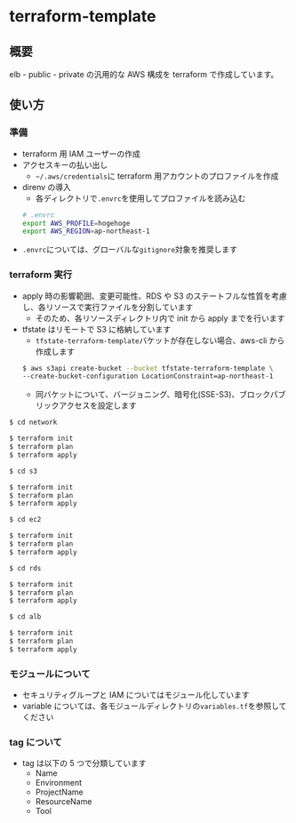 # terraform-template

## 概要

elb - public - private の汎用的な AWS 構成を terraform で作成しています。

## 使い方

### 準備

- terraform 用 IAM ユーザーの作成
- アクセスキーの払い出し
  - `~/.aws/credentials`に terraform 用アカウントのプロファイルを作成
- direnv の導入
  - 各ディレクトリで`.envrc`を使用してプロファイルを読み込む
  ```bash
  # .envrc
  export AWS_PROFILE=hogehoge
  export AWS_REGION=ap-northeast-1
  ```
- `.envrc`については、グローバルな`gitignore`対象を推奨します

### terraform 実行

- apply 時の影響範囲、変更可能性、RDS や S3 のステートフルな性質を考慮し、各リソースで実行ファイルを分割しています
  - そのため、各リソースディレクトリ内で init から apply までを行います
- tfstate はリモートで S3 に格納しています
  - `tfstate-terraform-template`バケットが存在しない場合、aws-cli から作成します
  ```bash
  $ aws s3api create-bucket --bucket tfstate-terraform-template \
  --create-bucket-configuration LocationConstraint=ap-northeast-1
  ```
  - 同バケットについて、バージョニング、暗号化(SSE-S3)、ブロックパブリックアクセスを設定します

```bash
$ cd network

$ terraform init
$ terraform plan
$ terraform apply
```

```bash
$ cd s3

$ terraform init
$ terraform plan
$ terraform apply
```

```bash
$ cd ec2

$ terraform init
$ terraform plan
$ terraform apply
```

```bash
$ cd rds

$ terraform init
$ terraform plan
$ terraform apply
```

```bash
$ cd alb

$ terraform init
$ terraform plan
$ terraform apply
```

### モジュールについて

- セキュリティグループと IAM についてはモジュール化しています
- variable については、各モジュールディレクトリの`variables.tf`を参照してください

### tag について

- tag は以下の 5 つで分類しています
  - Name
  - Environment
  - ProjectName
  - ResourceName
  - Tool
